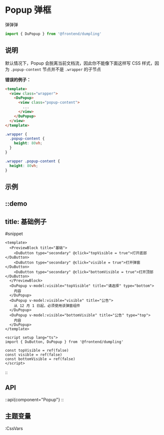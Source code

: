 # Popup 弹框

弹弹弹

```ts
import { DuPopup } from '@frontend/dumpling'
```

## 说明

默认情况下，Popup 会脱离当前文档流，因此你不能像下面这样写 CSS 样式，因为 `.popup-content` 节点并不是 `.wrapper` 的子节点

**错误的例子：**

```html
<template>
  <view class="wrapper">
    <DuPopup>
      <view class="popup-content">
        ...
      </view>
    </DuPopup>
  </view>
</template>
```

```scss
.wrapper {
  .popup-content {
    height: 80vh;
  }
}
```

```css
.wrapper .popup-content {
  height: 80vh;
}
```

## 示例

::demo
---
title: 基础例子
---
#snippet
```vue
<template>
  <PreviewBlock title="基础">
    <DuButton type="secondary" @click="topVisible = true">打开底部</DuButton>
    <DuButton type="secondary" @click="visible = true">打开弹窗</DuButton>
    <DuButton type="secondary" @click="bottomVisible = true">打开顶部</DuButton>
  </PreviewBlock>
  <DuPopup v-model:visible="topVisible" title="请选择" type="bottom">
    内容
  </DuPopup>
  <DuPopup v-model:visible="visible" title="公告">
    从 12 月 1 日起，必须使用该弹窗组件
  </DuPopup>
  <DuPopup v-model:visible="bottomVisible" title="公告" type="top">
    内容
  </DuPopup>
</template>

<script setup lang="ts">
import { DuButton, DuPopup } from '@frontend/dumpling'

const topVisible = ref(false)
const visible = ref(false)
const bottomVisible = ref(false)
</script>
```
::

## API

::api{component="Popup"}
::

## 主题变量

:CssVars
